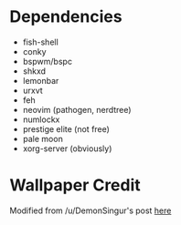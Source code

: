 # Dependencies

- fish-shell
- conky
- bspwm/bspc
- shkxd
- lemonbar
- urxvt
- feh
- neovim (pathogen, nerdtree)
- numlockx
- prestige elite (not free)
- pale moon
- xorg-server (obviously)

# Wallpaper Credit

Modified from /u/DemonSingur's post [here](https://www.reddit.com/r/archlinux/comments/4gc2lw/some_arch_wallpapers_i_made/?st=ivzxvmxu&sh=727d2f4e)

